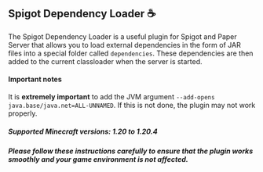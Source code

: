 ## Spigot Dependency Loader ☕
The Spigot Dependency Loader is a useful plugin for Spigot and Paper Server that allows you to load external dependencies in the form of JAR files into a special folder called `dependencies`. These dependencies are then added to the current classloader when the server is started.

#### Important notes
It is **extremely important** to add the JVM argument `--add-opens java.base/java.net=ALL-UNNAMED`. If this is not done, the plugin may not work properly.

##### Supported Minecraft versions: 1.20 to 1.20.4
##### Please follow these instructions carefully to ensure that the plugin works smoothly and your game environment is not affected.
